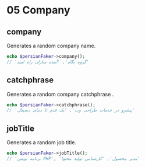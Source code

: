 # 05 Company

## company

Generates a random company name.

```php
echo $persianFaker->company();
// 'گروه نگاه', 'آینده سازان راه امید'
```

## catchphrase

Generates a random company catchphrase .

```php
echo $persianFaker->catchphrase();
// 'پیشرو در خدمات طراحی وب', 'یک قدم تا دنیای دیجیتال'
```

## jobTitle

Generates a random job title.

```php
echo $persianFaker->jobTitle();
// 'برنامه نویس PHP', 'مدیر محصول', 'کارشناس تولید محتوا'
```
